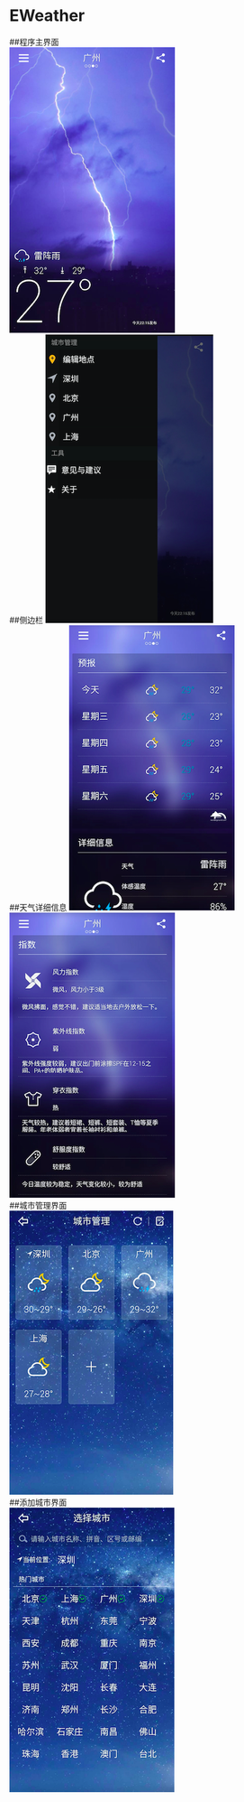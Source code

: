# EWeather
##程序主界面<br>
![image](https://github.com/4dcity/EWeather/blob/master/app/src/main/assets/ss1.png)<br>
##侧边栏
![image](https://github.com/4dcity/EWeather/blob/master/app/src/main/assets/ss2.png)<br>
##天气详细信息
![image](https://github.com/4dcity/EWeather/blob/master/app/src/main/assets/ss3.png)<br>
![image](https://github.com/4dcity/EWeather/blob/master/app/src/main/assets/ss4.png)<br>
##城市管理界面<br>
![image](https://github.com/4dcity/EWeather/blob/master/app/src/main/assets/ss5.png)<br>
##添加城市界面<br>
![image](https://github.com/4dcity/EWeather/blob/master/app/src/main/assets/ss6.png)<br>
